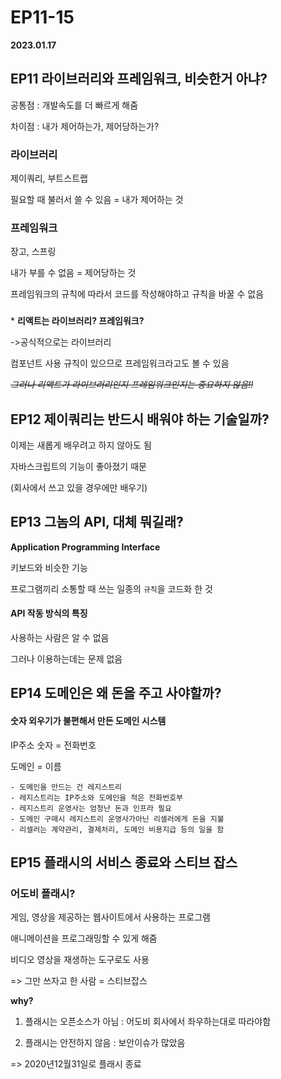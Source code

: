 # EP11-15

**2023.01.17**

## EP11 라이브러리와 프레임워크, 비슷한거 아냐?

공통점 : 개발속도를 더 빠르게 해줌

차이점 : 내가 제어하는가, 제어당하는가?

### 라이브러리

제이쿼리, 부트스트랩

필요할 때 불러서 쓸 수 있음 = 내가 제어하는 것

### 프레임워크

장고, 스프링

내가 부를 수 없음 = 제어당하는 것

프레임워크의 규칙에 따라서 코드를 작성해야하고 규칙을 바꿀 수 없음

###

\* **리액트는 라이브러리? 프레임워크?**

->공식적으로는 라이브러리

컴포넌트 사용 규칙이 있으므로 프레임워크라고도 볼 수 있음

~~_그러나 리액트가 라이브러리인지 프레임워크인지는 중요하지 않음!!_~~

## EP12 제이쿼리는 반드시 배워야 하는 기술일까?

이제는 새롭게 배우려고 하지 않아도 됨

자바스크립트의 기능이 좋아졌기 때문

(회사에서 쓰고 있을 경우에만 배우기)

## EP13 그놈의 API, 대체 뭐길래?

**Application Programming Interface**

키보드와 비슷한 기능

프로그램끼리 소통할 때 쓰는 일종의 `규칙`을 코드화 한 것

#### API 작동 방식의 특징

사용하는 사람은 알 수 없음

그러나 이용하는데는 문제 없음

## EP14 도메인은 왜 돈을 주고 사야할까?

#### 숫자 외우기가 불편해서 만든 도메인 시스템

IP주소 숫자 = 전화번호

도메인 = 이름

```
- 도메인을 만드는 건 레지스트리
- 레지스트리는 IP주소와 도메인을 적은 전화번호부
- 레지스트리 운영사는 엄청난 돈과 인프라 필요
- 도메인 구매시 레지스트리 운영사가아닌 리셀러에게 돈을 지불
- 리셀러는 계약관리, 결제처리, 도메인 비용지급 등의 일을 함
```

## EP15 플래시의 서비스 종료와 스티브 잡스

### 어도비 플래시?

게임, 영상을 제공하는 웹사이트에서 사용하는 프로그램

애니메이션을 프로그래밍할 수 있게 해줌

비디오 영상을 재생하는 도구로도 사용

=> 그만 쓰자고 한 사람 = 스티브잡스

**why?**

1. 플래시는 오픈소스가 아님 : 어도비 회사에서 좌우하는대로 따라야함

2. 플래시는 안전하지 않음 : 보안이슈가 많았음

=> 2020년12월31일로 플래시 종료
